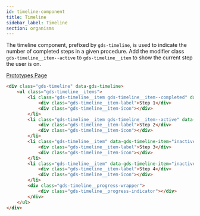 ```yaml
---
id: timeline-component
title: Timeline
sidebar_label: Timeline
section: organisms
---
```


The timeline component, prefixed by `gds-timeline`, is used to indicate the number of completed steps in a given procedure. Add the modifier class `gds-timeline__item--active` to `gds-timeline__item` to show the current step the user is on.

<p style="margin-bottom: 0.8em">
    <a href="https://ds.gumgum.com/stable/index.html#gds-timeline" target="_blank">Prototypes Page</a>
</p>

```html
<div class="gds-timeline" data-gds-timeline>
    <ul class="gds-timeline__items">
        <li class="gds-timeline__item gds-timeline__item--completed" data-gds-timeline-item="completed">
            <div class="gds-timeline__item-label">Step 1</div>
            <div class="gds-timeline__item-icon"></div>
        </li>
        <li class="gds-timeline__item gds-timeline__item--active" data-gds-timeline-item="active">
            <div class="gds-timeline__item-label">Step 2</div>
            <div class="gds-timeline__item-icon"></div>
        </li>
        <li class="gds-timeline__item" data-gds-timeline-item="inactive">
            <div class="gds-timeline__item-label">Step 3</div>
            <div class="gds-timeline__item-icon"></div>
        </li>
        <li class="gds-timeline__item" data-gds-timeline-item="inactive">
            <div class="gds-timeline__item-label">Step 4</div>
            <div class="gds-timeline__item-icon"></div>
        </li>
        <div class="gds-timeline__progress-wrapper">
            <div class="gds-timeline__progress-indicator"></div>
        </div>
    </ul>
</div>
```
